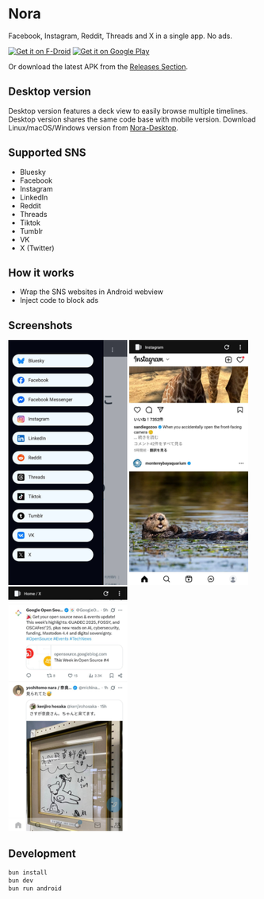 # Nora

Facebook, Instagram, Reddit, Threads and X in a single app. No ads.

[<img src="https://f-droid.org/badge/get-it-on.png"
     alt="Get it on F-Droid"
     height="80">](https://f-droid.org/packages/jp.nonbili.nora/)
[<img src="https://play.google.com/intl/en_us/badges/images/generic/en_badge_web_generic.png"
      alt="Get it on Google Play"
      height="80">](https://play.google.com/store/apps/details?id=jp.nonbili.nora)

Or download the latest APK from the [Releases Section](https://github.com/nonbili/Nora/releases/latest).

## Desktop version

Desktop version features a deck view to easily browse multiple timelines.
Desktop version shares the same code base with mobile version.
Download Linux/macOS/Windows version from [Nora-Desktop](https://github.com/nonbili/Nora-Desktop/releases).

## Supported SNS

- Bluesky
- Facebook
- Instagram
- LinkedIn
- Reddit
- Threads
- Tiktok
- Tumblr
- VK
- X (Twitter)

## How it works

- Wrap the SNS websites in Android webview
- Inject code to block ads

## Screenshots

<img src="metadata/en-US/images/phoneScreenshots/1.jpg" width="240" alt="drawer"> <img src="metadata/en-US/images/phoneScreenshots/2.jpg" width="240" alt="instagram"> <img src="metadata/en-US/images/phoneScreenshots/3.jpg" width="240" alt="twitter">

## Development

```
bun install
bun dev
bun run android
```
